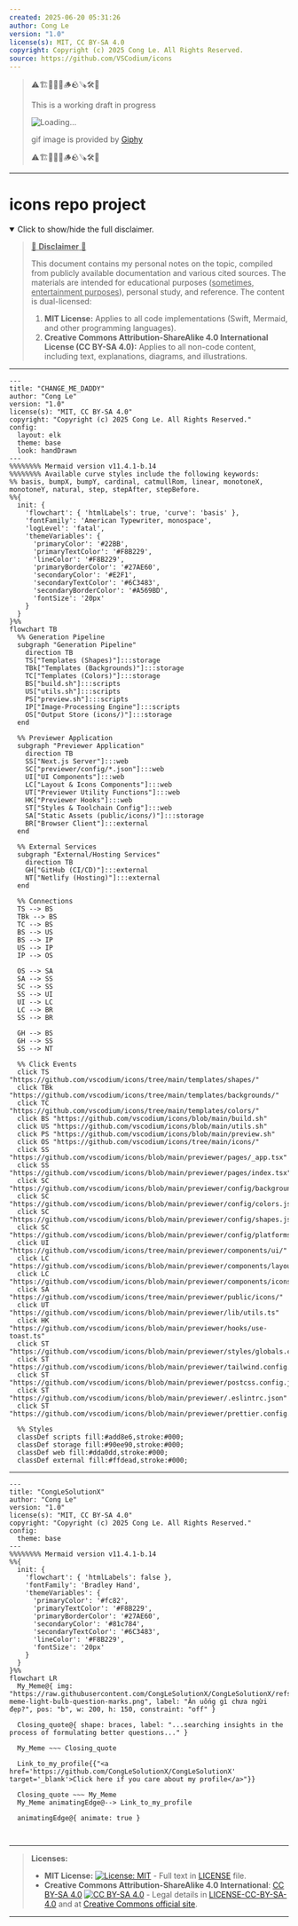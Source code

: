 ```yaml
---
created: 2025-06-20 05:31:26
author: Cong Le
version: "1.0"
license(s): MIT, CC BY-SA 4.0
copyright: Copyright (c) 2025 Cong Le. All Rights Reserved.
source: https://github.com/VSCodium/icons
---
```



> ⚠️🏗️🚧🦺🧱🪵🪨🪚🛠️👷
> 
> This is a working draft in progress
> 
> ![Loading...](https://media3.giphy.com/media/v1.Y2lkPTc5MGI3NjExMmd6MzM5eXFzcG1zY251NGRtbWcyOGh6NHZlbWNwdjMwNGt2c3JuZyZlcD12MV9pbnRlcm5hbF9naWZfYnlfaWQmY3Q9Zw/4OAxDXv4RdUeg38JYi/giphy.gif)
>
> gif image is provided by [Giphy](https://giphy.com)
> 
> ⚠️🏗️🚧🦺🧱🪵🪨🪚🛠️👷


----




# icons repo project
<details open>
<summary>Click to show/hide the full disclaimer.</summary>
   
> <ins>📢 **Disclaimer** 🚨</ins>
>
> This document contains my personal notes on the topic,
> compiled from publicly available documentation and various cited sources.
> The materials are intended for educational purposes (<ins>sometimes, entertainment purposes</ins>), personal study, and reference.
> The content is dual-licensed:
> 1. **MIT License:** Applies to all code implementations (Swift, Mermaid, and other programming languages).
> 2. **Creative Commons Attribution-ShareAlike 4.0 International License (CC BY-SA 4.0):** Applies to all non-code content, including text, explanations, diagrams, and illustrations.

</details>


---

```mermaid
---
title: "CHANGE_ME_DADDY"
author: "Cong Le"
version: "1.0"
license(s): "MIT, CC BY-SA 4.0"
copyright: "Copyright (c) 2025 Cong Le. All Rights Reserved."
config:
  layout: elk
  theme: base
  look: handDrawn
---
%%%%%%%% Mermaid version v11.4.1-b.14
%%%%%%%% Available curve styles include the following keywords:
%% basis, bumpX, bumpY, cardinal, catmullRom, linear, monotoneX, monotoneY, natural, step, stepAfter, stepBefore.
%%{
  init: {
    'flowchart': { 'htmlLabels': true, 'curve': 'basis' },
    'fontFamily': 'American Typewriter, monospace',
    'logLevel': 'fatal',
    'themeVariables': {
      'primaryColor': '#22BB',
      'primaryTextColor': '#F8B229',
      'lineColor': '#F8B229',
      'primaryBorderColor': '#27AE60',
      'secondaryColor': '#E2F1',
      'secondaryTextColor': '#6C3483',
      'secondaryBorderColor': '#A569BD',
      'fontSize': '20px'
    }
  }
}%%
flowchart TB
  %% Generation Pipeline
  subgraph "Generation Pipeline"
    direction TB
    TS["Templates (Shapes)"]:::storage
    TBk["Templates (Backgrounds)"]:::storage
    TC["Templates (Colors)"]:::storage
    BS["build.sh"]:::scripts
    US["utils.sh"]:::scripts
    PS["preview.sh"]:::scripts
    IP["Image-Processing Engine"]:::scripts
    OS["Output Store (icons/)"]:::storage
  end

  %% Previewer Application
  subgraph "Previewer Application"
    direction TB
    SS["Next.js Server"]:::web
    SC["previewer/config/*.json"]:::web
    UI["UI Components"]:::web
    LC["Layout & Icons Components"]:::web
    UT["Previewer Utility Functions"]:::web
    HK["Previewer Hooks"]:::web
    ST["Styles & Toolchain Config"]:::web
    SA["Static Assets (public/icons/)"]:::storage
    BR["Browser Client"]:::external
  end

  %% External Services
  subgraph "External/Hosting Services"
    direction TB
    GH["GitHub (CI/CD)"]:::external
    NT["Netlify (Hosting)"]:::external
  end

  %% Connections
  TS --> BS
  TBk --> BS
  TC --> BS
  BS --> US
  BS --> IP
  US --> IP
  IP --> OS

  OS --> SA
  SA --> SS
  SC --> SS
  SS --> UI
  UI --> LC
  LC --> BR
  SS --> BR

  GH --> BS
  GH --> SS
  SS --> NT

  %% Click Events
  click TS "https://github.com/vscodium/icons/tree/main/templates/shapes/"
  click TBk "https://github.com/vscodium/icons/tree/main/templates/backgrounds/"
  click TC "https://github.com/vscodium/icons/tree/main/templates/colors/"
  click BS "https://github.com/vscodium/icons/blob/main/build.sh"
  click US "https://github.com/vscodium/icons/blob/main/utils.sh"
  click PS "https://github.com/vscodium/icons/blob/main/preview.sh"
  click OS "https://github.com/vscodium/icons/tree/main/icons/"
  click SS "https://github.com/vscodium/icons/blob/main/previewer/pages/_app.tsx"
  click SS "https://github.com/vscodium/icons/blob/main/previewer/pages/index.tsx"
  click SC "https://github.com/vscodium/icons/blob/main/previewer/config/backgrounds.json"
  click SC "https://github.com/vscodium/icons/blob/main/previewer/config/colors.json"
  click SC "https://github.com/vscodium/icons/blob/main/previewer/config/shapes.json"
  click SC "https://github.com/vscodium/icons/blob/main/previewer/config/platforms.json"
  click UI "https://github.com/vscodium/icons/tree/main/previewer/components/ui/"
  click LC "https://github.com/vscodium/icons/blob/main/previewer/components/layout.tsx"
  click LC "https://github.com/vscodium/icons/blob/main/previewer/components/icons.tsx"
  click SA "https://github.com/vscodium/icons/tree/main/previewer/public/icons/"
  click UT "https://github.com/vscodium/icons/blob/main/previewer/lib/utils.ts"
  click HK "https://github.com/vscodium/icons/blob/main/previewer/hooks/use-toast.ts"
  click ST "https://github.com/vscodium/icons/blob/main/previewer/styles/globals.css"
  click ST "https://github.com/vscodium/icons/blob/main/previewer/tailwind.config.js"
  click ST "https://github.com/vscodium/icons/blob/main/previewer/postcss.config.js"
  click ST "https://github.com/vscodium/icons/blob/main/previewer/.eslintrc.json"
  click ST "https://github.com/vscodium/icons/blob/main/previewer/prettier.config.js"

  %% Styles
  classDef scripts fill:#add8e6,stroke:#000;
  classDef storage fill:#90ee90,stroke:#000;
  classDef web fill:#dda0dd,stroke:#000;
  classDef external fill:#ffdead,stroke:#000;
```

----


<!-- 
```mermaid
%% Current Mermaid version
info
```  -->


```mermaid
---
title: "CongLeSolutionX"
author: "Cong Le"
version: "1.0"
license(s): "MIT, CC BY-SA 4.0"
copyright: "Copyright (c) 2025 Cong Le. All Rights Reserved."
config:
  theme: base
---
%%%%%%%% Mermaid version v11.4.1-b.14
%%{
  init: {
    'flowchart': { 'htmlLabels': false },
    'fontFamily': 'Bradley Hand',
    'themeVariables': {
      'primaryColor': '#fc82',
      'primaryTextColor': '#F8B229',
      'primaryBorderColor': '#27AE60',
      'secondaryColor': '#81c784',
      'secondaryTextColor': '#6C3483',
      'lineColor': '#F8B229',
      'fontSize': '20px'
    }
  }
}%%
flowchart LR
  My_Meme@{ img: "https://raw.githubusercontent.com/CongLeSolutionX/CongLeSolutionX/refs/heads/main/assets/images/My-meme-light-bulb-question-marks.png", label: "Ăn uống gì chưa ngừi đẹp?", pos: "b", w: 200, h: 150, constraint: "off" }

  Closing_quote@{ shape: braces, label: "...searching insights in the process of formulating better questions..." }
    
  My_Meme ~~~ Closing_quote
    
  Link_to_my_profile{{"<a href='https://github.com/CongLeSolutionX/CongLeSolutionX' target='_blank'>Click here if you care about my profile</a>"}}

  Closing_quote ~~~ My_Meme
  My_Meme animatingEdge@--> Link_to_my_profile
  
  animatingEdge@{ animate: true }



```

---
>**Licenses:**
>
>- **MIT License:**  [![License: MIT](https://img.shields.io/badge/License-MIT-yellow.svg)](LICENSE) - Full text in [LICENSE](LICENSE) file.
>- **Creative Commons Attribution-ShareAlike 4.0 International**: [CC BY-SA 4.0](https://creativecommons.org/licenses/by-sa/4.0/) [![CC BY-SA 4.0](https://licensebuttons.net/l/by-sa/4.0/88x31.png)](https://creativecommons.org/licenses/by-sa/4.0/) - Legal details in [LICENSE-CC-BY-SA-4.0](THE_PAST/LICENSE-CC-BY-SA-4.0) and at [Creative Commons official site](https://creativecommons.org/licenses/by-sa/4.0/).
>
---
